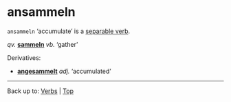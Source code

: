 # ansammeln

`ansammeln` ‘accumulate’ is a [separable verb](../../separableVerbs.md).

*qv.* **[sammeln](../../s/sa/sammeln.md)** *vb.* ‘gather’

Derivatives:
- **[angesammelt](../../../adjectives/a/an/angesammelt.md)** *adj.* ‘accumulated’

----

Back up to: [Verbs](../../index.md) | [Top](../../../index.md)
